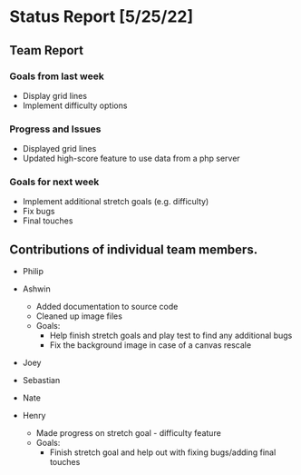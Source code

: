 # Status Report [5/25/22]

## Team Report
### Goals from last week
* Display grid lines
* Implement difficulty options

### Progress and Issues
* Displayed grid lines
* Updated high-score feature to use data from a php server

### Goals for next week
* Implement additional stretch goals (e.g. difficulty)
* Fix bugs
* Final touches


## Contributions of individual team members.
* Philip

* Ashwin
  * Added documentation to source code
  * Cleaned up image files 
  * Goals:
    * Help finish stretch goals and play test to find any additional bugs 
    * Fix the background image in case of a canvas rescale

* Joey

* Sebastian

* Nate

* Henry
  * Made progress on stretch goal - difficulty feature
  * Goals:
    * Finish stretch goal and help out with fixing bugs/adding final touches 
